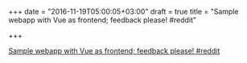 +++
date = "2016-11-19T05:00:05+03:00"
draft = true
title = "Sample webapp with Vue as frontend; feedback please!  #reddit"

+++

<p><a href="https://t.co/1XrWC7a8Jk">Sample webapp with Vue as frontend; feedback please!  #reddit</a></p>
